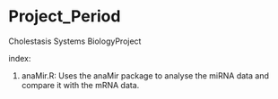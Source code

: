 # Project_Period
 Cholestasis Systems BiologyProject

index:
1) anaMir.R: Uses the anaMir package to analyse the miRNA data and compare it with the mRNA data.